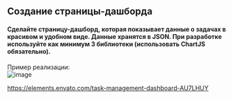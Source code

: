## Создание страницы-дашборда
#### Сделайте страницу-дашборд, которая показывает данные о задачах в красивом и удобном виде. Данные хранятся в JSON. При разработке используйте как минимум 3 библиотеки (использовать ChartJS обязательно).

Пример реализации:  
![image](https://github.com/user-attachments/assets/df3abf5c-244f-4434-91b5-3fc51ea6e403)  

https://elements.envato.com/task-management-dashboard-AU7LHUY
